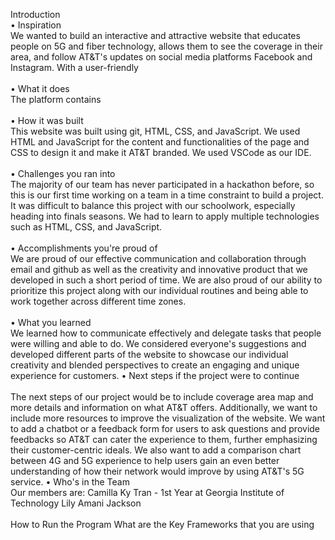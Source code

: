 Introduction </br>
  • Inspiration </br>
      We wanted to build an interactive and attractive website that educates people on 5G and fiber technology, allows them to see the coverage in their area, and follow     AT&T's updates on social media platforms Facebook and Instagram. With a user-friendly </br> </br>
  • What it does </br>
    The platform contains </br> </br>
  • How it was built </br>
    This website was built using git, HTML, CSS, and JavaScript. We used HTML and JavaScript for the content and functionalities of the page and CSS to design it and         make it AT&T branded. We used VSCode as our IDE. </br> </br>
  • Challenges you ran into </br>
    The majority of our team has never participated in a hackathon before, so this is our first time working on a team in a time constraint to build a project. It was       difficult to balance this project with our schoolwork, especially heading into finals seasons. We had to learn to apply multiple technologies such as HTML, CSS, and     JavaScript. </br> </br>
  • Accomplishments you're proud of </br> 
    We are proud of our effective communication and collaboration through email and github as well as the creativity and innovative product that we developed in such a       short period of time. We are also proud of our ability to prioritize this project along with our individual routines and being able to work together across different     time zones. </br> </br>
  • What you learned </br>
    We learned how to communicate effectively and delegate tasks that people were willing and able to do. We considered everyone's suggestions and developed different       parts of the website to showcase our individual creativity and blended perspectives to create an engaging and unique experience for customers. 
  • Next steps if the project were to continue </br> </br>
    The next steps of our project would be to include coverage area map and more details and information on what AT&T offers. Additionally, we want to include more           resources to improve the visualization of the website. We want to add a chatbot or a feedback form for users to ask questions and provide feedbacks so AT&T can cater     the experience to them, further emphasizing their customer-centric ideals. We also want to add a comparison chart between 4G and 5G experience to help users gain an     even better understanding of how their network would improve by using AT&T's 5G service.
  • Who's in the Team </br>
    Our members are:
    Camilla 
    Ky Tran - 1st Year at Georgia Institute of Technology
    Lily
    Amani Jackson
    </br> </br>
How to Run the Program
What are the Key Frameworks that you are using
